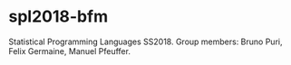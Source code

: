 # spl2018-bfm
Statistical Programming Languages SS2018. Group members: Bruno Puri, Felix Germaine, Manuel Pfeuffer.
